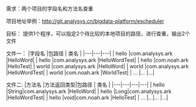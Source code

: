 需求：两个项目的字段名和方法名查重

项目地址举例：http://git.analysys.cn/bigdata-platform/escheduler

目标：
提供1个程序，可以指定2个待比较的本地项目的路径，进行查重，输出2个文件

文件一：
|字段名  |包路径  | 类名 |
|---|---|---|
| hello |com.analysys.ark  |HelloWord|
| hello |com.analysys.ark  |HelloWordTest|
| hello |com.noah.ark  |HelloTest|
| world |com.analysys.ark  |HelloWord|
| world |com.analysys.ark  |HelloWordTest|
| world |com.noah.ark  |WorldTest|
| ... |...  |...|

文件二:
|方法名 |方法返回类型|包路径  | 类名 |
|---|---|---|---|
| hello |String|com.analysys.ark  |HelloWord|
| hello |Long|com.analysys.ark  |HelloWordTest|
| hello |void|com.noah.ark  |HelloTest|
| ... |...|...  |...|
